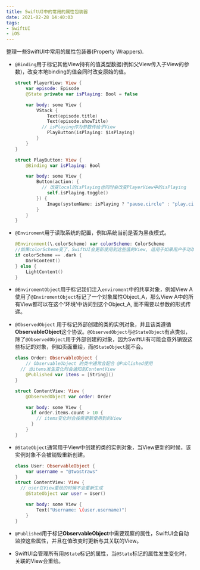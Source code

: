```yaml
---
title: SwiftUI中的常用的属性包装器
date: 2021-02-28 14:40:03
tags:
- SwiftUI
- iOS
---
```

整理一些SwiftUI中常用的属性包装器(Property Wrappers).

- `@Binding`用于标记其他View持有的值类型数据(例如父View传入子View的参数)，改变本地binding的值会同时改变原始的值。

  ```swift
  struct PlayerView: View {
      var episode: Episode
      @State private var isPlaying: Bool = false
  
      var body: some View {
          VStack {
              Text(episode.title)
              Text(episode.showTitle)
            // isPlaying作为参数传给子View
              PlayButton(isPlaying: $isPlaying)
          }
      }
  }
  
  struct PlayButton: View {
      @Binding var isPlaying: Bool
  
      var body: some View {
          Button(action: {
            // 改变local的isPlaying也同时会改变PlayerView中的isPlaying
              self.isPlaying.toggle()
          }) {
              Image(systemName: isPlaying ? "pause.circle" : "play.circle")
          }
      }
  }
  ```

- `@Enviroment`用于读取系统的配置，例如系统当前是否为黑夜模式。

  ```swift
  @Environment(\.colorScheme) var colorScheme: ColorScheme
  //如果colorScheme变了，SwiftUI会更新使用到这些值的View, 适用于如果用户手动改变系统主题偏好设置。
  if colorScheme == .dark { 
      DarkContent()
  } else {
      LightContent()
  }
  
  ```

- `@EnviromentObject`用于标记我们注入`enviroment`中的共享对象，例如View A使用了`@EnviromentObject`标记了一个对象属性Object_A，那么View A中的所有View都可以在这个'环境'中访问到这个Object_A, 而不需要以参数的形式传递。

- `@ObservedObject` 用于标记外部创建的类的实例对象，并且该类遵循**ObservableObject**这个协议。`@ObservedObject`与`@StateObject`有点类似，除了`@ObservedObject`用于外部创建的对象，因为SwiftUI有可能会意外销毁这些标记的对象，例如页面重绘，而`@StateObject`就不会。

  ```swift
  class Order: ObservableObject {
      // ObservableObject 的类中通常会配合 @Published使用
    // 当items发生变化时会通知到ContentView
      @Published var items = [String]()
  }
  
  struct ContentView: View {
      @ObservedObject var order: Order
  
      var body: some View {
        if order.items.count > 10 {
          // items变化时会按需更新使用到的View 
        }
      }
  }
  ```

- `@StateObject`通常用于View中创建的类的实例对象，当View更新的时候，该实例对象不会被销毁重新创建。

  ```swift
  class User: ObservableObject {
      var username = "@twostraws"
  }
  struct ContentView: View {
    // user在View重绘的时候不会重新生成
      @StateObject var user = User()
  
      var body: some View {
          Text("Username: \(user.username)")
      }
  }
  ```

- `@Published`用于标记**ObservableObject**中需要观察的属性，SwiftUI会自动监控这些属性，并且在值改变时更新与其关联的View。

- SwiftUI会管理所有用`@State`标记的属性，当`@State`标记的属性发生变化时，关联的View会重绘。
